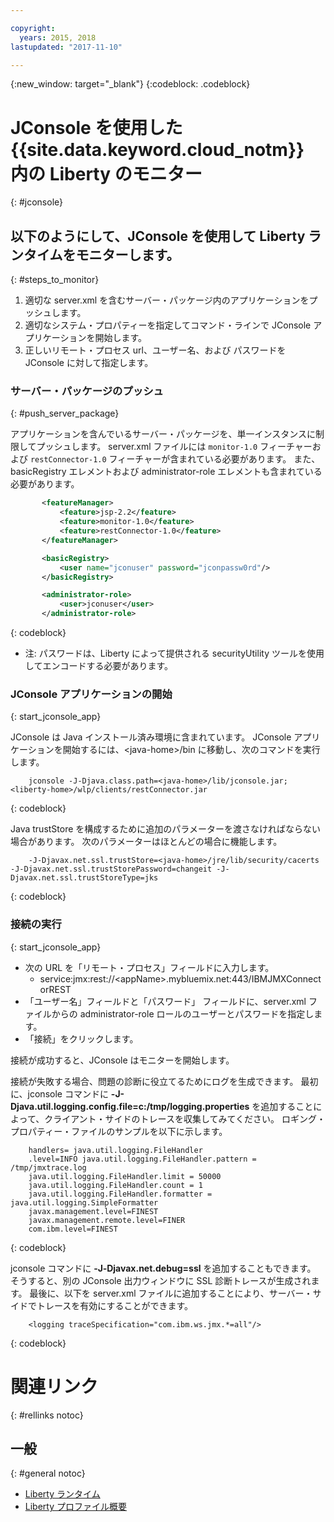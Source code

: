 ```yaml
---

copyright:
  years: 2015, 2018
lastupdated: "2017-11-10"

---
```


{:new_window: target="_blank"}
{:codeblock: .codeblock}

# JConsole を使用した {{site.data.keyword.cloud_notm}} 内の Liberty のモニター
{: #jconsole}

## 以下のようにして、JConsole を使用して Liberty ランタイムをモニターします。
{: #steps_to_monitor}

1. 適切な server.xml を含むサーバー・パッケージ内のアプリケーションをプッシュします。
2. 適切なシステム・プロパティーを指定してコマンド・ラインで JConsole アプリケーションを開始します。
3. 正しいリモート・プロセス url、ユーザー名、および パスワードを JConsole に対して指定します。

### サーバー・パッケージのプッシュ
{: #push_server_package}

アプリケーションを含んでいるサーバー・パッケージを、単一インスタンスに制限してプッシュします。 server.xml ファイルには `monitor-1.0` フィーチャーおよび `restConnector-1.0` フィーチャーが含まれている必要があります。 また、basicRegistry エレメントおよび administrator-role エレメントも含まれている必要があります。
```xml
       <featureManager>
           <feature>jsp-2.2</feature>
           <feature>monitor-1.0</feature>
           <feature>restConnector-1.0</feature>
       </featureManager>

       <basicRegistry>
           <user name="jconuser" password="jconpassw0rd"/>
       </basicRegistry>

       <administrator-role>
           <user>jconuser</user>
       </administrator-role>
```
{: codeblock}

   * 注: パスワードは、Liberty によって提供される securityUtility ツールを使用してエンコードする必要があります。

### JConsole アプリケーションの開始
{: start_jconsole_app}

JConsole は Java インストール済み環境に含まれています。  JConsole アプリケーションを開始するには、&lt;java-home&gt;/bin に移動し、次のコマンドを実行します。
```
    jconsole -J-Djava.class.path=<java-home>/lib/jconsole.jar;<liberty-home>/wlp/clients/restConnector.jar
```
{: codeblock}

Java trustStore を構成するために追加のパラメーターを渡さなければならない場合があります。 次のパラメーターはほとんどの場合に機能します。
```
    -J-Djavax.net.ssl.trustStore=<java-home>/jre/lib/security/cacerts -J-Djavax.net.ssl.trustStorePassword=changeit -J-Djavax.net.ssl.trustStoreType=jks
```
{: codeblock}

### 接続の実行
{: start_jconsole_app}
  * 次の URL を「リモート・プロセス」フィールドに入力します。
    * service:jmx:rest://&lt;appName&gt;.mybluemix.net:443/IBMJMXConnectorREST
  *  「ユーザー名」フィールドと「パスワード」 フィールドに、server.xml ファイルからの administrator-role ロールのユーザーとパスワードを指定します。
  * 「接続」をクリックします。

接続が成功すると、JConsole はモニターを開始します。

接続が失敗する場合、問題の診断に役立てるためにログを生成できます。  最初に、jconsole コマンドに **-J-Djava.util.logging.config.file=c:/tmp/logging.properties** を追加することによって、クライアント・サイドのトレースを収集してみてください。
ロギング・プロパティー・ファイルのサンプルを以下に示します。
```
    handlers= java.util.logging.FileHandler
    .level=INFO java.util.logging.FileHandler.pattern = /tmp/jmxtrace.log
    java.util.logging.FileHandler.limit = 50000
    java.util.logging.FileHandler.count = 1
    java.util.logging.FileHandler.formatter = java.util.logging.SimpleFormatter
    javax.management.level=FINEST
    javax.management.remote.level=FINER
    com.ibm.level=FINEST
```
{: codeblock}

jconsole コマンドに <b>&dash;J&dash;Djavax.net.debug=ssl</b> を追加することもできます。 そうすると、別の JConsole 出力ウィンドウに SSL 診断トレースが生成されます。  最後に、以下を server.xml ファイルに追加することにより、サーバー・サイドでトレースを有効にすることができます。
```
    <logging traceSpecification="com.ibm.ws.jmx.*=all"/>
```
{: codeblock}

# 関連リンク
{: #rellinks notoc}
## 一般
{: #general notoc}
* [Liberty ランタイム](index.html)
* [Liberty プロファイル概要](http://www-01.ibm.com/support/knowledgecenter/SSAW57_8.5.5/com.ibm.websphere.wlp.nd.doc/ae/cwlp_about.html)
